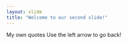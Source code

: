 ```yaml
---
layout: slide
title: "Welcome to our second slide!"
---
```

My own quotes
Use the left arrow to go back!
